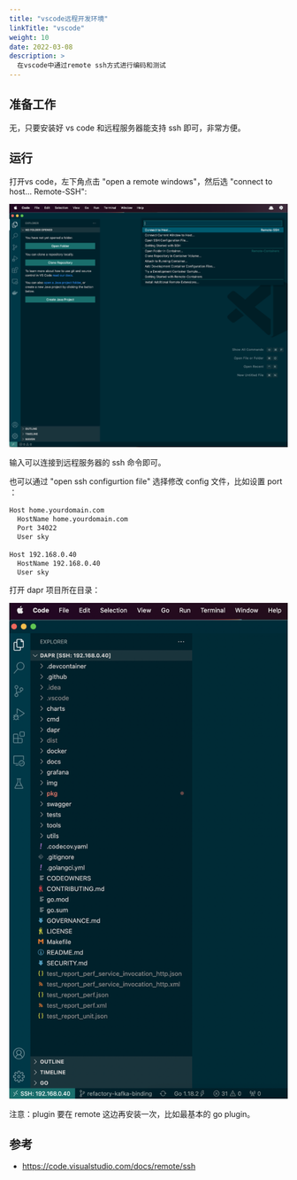 ```yaml
---
title: "vscode远程开发环境"
linkTitle: "vscode"
weight: 10
date: 2022-03-08
description: >
  在vscode中通过remote ssh方式进行编码和测试
---
```




## 准备工作

无，只要安装好 vs code 和远程服务器能支持 ssh 即可，非常方便。

## 运行

打开vs code，左下角点击 "open a remote windows"，然后选 "connect to host...  Remote-SSH":

![vscode-open-remote](images/vscode-open-remote.png)

输入可以连接到远程服务器的 ssh 命令即可。

也可以通过 "open ssh configurtion file" 选择修改 config 文件，比如设置 port ：

```properties
Host home.yourdomain.com
  HostName home.yourdomain.com
  Port 34022
  User sky

Host 192.168.0.40
  HostName 192.168.0.40
  User sky
```

打开 dapr 项目所在目录：

![vscode-ssh](images/vscode-ssh.png)



注意：plugin 要在 remote 这边再安装一次，比如最基本的 go plugin。

## 参考

- https://code.visualstudio.com/docs/remote/ssh
